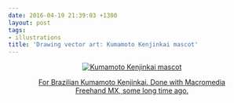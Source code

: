 ```yaml
---
date: 2016-04-19 21:39:03 +1300
layout: post
tags:
- illustrations
title: 'Drawing vector art: Kumamoto Kenjinkai mascot'
---
```


<div class='row'>
<div class="ui container" style='text-align: center;'>
<figure>
<a href="{{assets.mascot}}" rel="prettyPhoto" class="thumbnail" title="Kumamoto Kenjinkai mascot">
<img class="ui fluid image" src="{{assets.mascot}}" alt="Kumamoto Kenjinkai mascot" />


For Brazilian Kumamoto Kenjinkai. Done with Macromedia Freehand MX, some long time ago.
